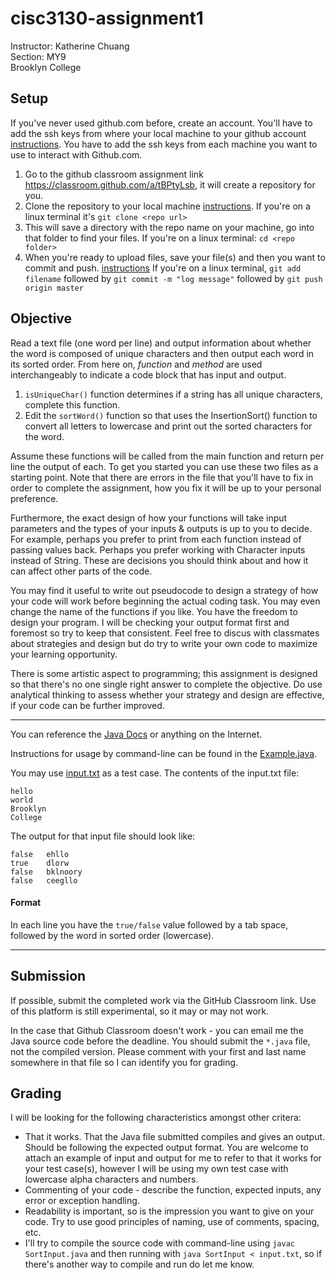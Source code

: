 # cisc3130-assignment1

Instructor: Katherine Chuang \
Section: MY9 \
Brooklyn College

## Setup

If you've never used github.com before, create an account. You'll have to add the ssh keys from where your local machine to your github account [instructions](https://help.github.com/en/articles/adding-a-new-ssh-key-to-your-github-account). You have to add the ssh keys from each machine you want to use to interact with Github.com. 

1. Go to the github classroom assignment link https://classroom.github.com/a/tBPtyLsb, it will create a repository for you. 
2. Clone the repository to your local machine [instructions](https://help.github.com/en/articles/cloning-a-repository). If you're on a linux terminal it's `git clone <repo url>`
3. This will save a directory with the repo name on your machine, go into that folder to find your files. If you're on a linux terminal: `cd <repo folder>` 
3. When you're ready to upload files, save your file(s) and then you want to commit and push. [instructions](https://help.github.com/en/articles/pushing-commits-to-a-remote-repository) If you're on a linux terminal, `git add filename` followed by `git commit -m "log message"` followed by `git push origin master`



## Objective
Read a text file (one word per line) and output information about whether the word is composed of unique characters and then output each word in its sorted order. From here on, *function* and *method* are used interchangeably to indicate a code block that has input and output.

1. `isUniqueChar()` function determines if a string has all unique characters, complete this function.
2. Edit the `sortWord()` function so that uses the InsertionSort() function to convert all letters to lowercase and print out the sorted characters for the word. 

Assume these functions will be called from the main function and return per line the output of each.  To get you started you can use these two files as a starting point. Note that there are errors in the file that you'll have to fix in order to complete the assignment, how you fix it will be up to your personal preference. 

Furthermore, the exact design of how your functions will take input parameters and the types of your inputs & outputs is up to you to decide. For example, perhaps you prefer to print from each function instead of passing values back. Perhaps you prefer working with Character inputs instead of String. These are decisions you should think about and how it can affect other parts of the code.

You may find it useful to write out pseudocode to design a strategy of how your code will work before beginning the actual coding task. You may even change the name of the functions if you like. You have the freedom to design your program. I will be checking your output format first and foremost so try to keep that consistent. Feel free to discus with classmates about strategies and design but do try to write your own code to maximize your learning opportunity. 

There is some artistic aspect to programming; this assignment is designed so that there's no one single right answer to complete the objective. Do use analytical thinking to assess whether your strategy and design are effective, if your code can be further improved. 

---

You can reference the [Java Docs](https://docs.oracle.com/javase/8/docs/api/index.html?overview-summary.html) or anything on the Internet. 

Instructions for usage by command-line can be found in the [Example.java](Example.java).

You may use [input.txt](input.txt) as a test case. The contents of the input.txt file:

```
hello
world
Brooklyn
College
```

The output for that input file should look like: 

```
false	ehllo
true	dlorw
false	bklnoory
false	ceegllo
```
#### Format

In each line you have the `true/false` value followed by a tab space, followed by the word in sorted order (lowercase).

---

## Submission
If possible, submit the completed work via the GitHub Classroom link. Use of this platform is still experimental, so it may or may not work. 

In the case that Github Classroom doesn't work - you can email me the Java source code before the deadline.   You should submit the `*.java` file, not the compiled version. Please comment with your first and last name somewhere in that file so I can identify you for grading. 

## Grading
I will be looking for the following characteristics amongst other critera:

* That it works. That the Java file submitted compiles and gives an output. Should be following the expected output format. You are welcome to attach an example of input and output for me to refer to that it works for your test case(s), however I will be using my own test case with lowercase alpha characters and numbers.
* Commenting of your code - describe the function, expected inputs, any error or exception handling. 
* Readability is important, so is the impression you want to give on your code. Try to use good principles of naming, use of comments, spacing, etc.
* I'll try to compile the source code with command-line using `javac SortInput.java` and then running with `java SortInput < input.txt`, so if there's another way to compile and run do let me know.

